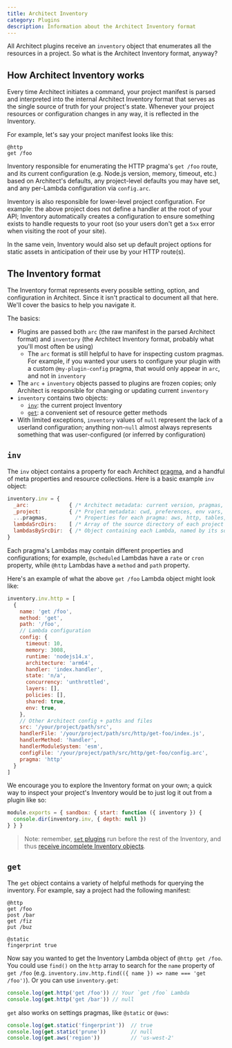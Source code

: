 ```yaml
---
title: Architect Inventory
category: Plugins
description: Information about the Architect Inventory format
---
```


All Architect plugins receive an `inventory` object that enumerates all the resources in a project. So what is the Architect Inventory format, anyway?


## How Architect Inventory works

Every time Architect initiates a command, your project manifest is parsed and interpreted into the internal Architect Inventory format that serves as the single source of truth for your project's state. Whenever your project resources or configuration changes in any way, it is reflected in the Inventory.

For example, let's say your project manifest looks like this:

```arc
@http
get /foo
```

Inventory responsible for enumerating the HTTP pragma's `get /foo` route, and its current configuration (e.g. Node.js version, memory, timeout, etc.) based on Architect's defaults, any project-level defaults you may have set, and any per-Lambda configuration via `config.arc`.

Inventory is also responsible for lower-level project configuration. For example: the above project does not define a handler at the root of your API; Inventory automatically creates a configuration to ensure something exists to handle requests to your root (so your users don't get a `5xx` error when visiting the root of your site).

In the same vein, Inventory would also set up default project options for static assets in anticipation of their use by your HTTP route(s).


## The Inventory format

The Inventory format represents every possible setting, option, and configuration in Architect. Since it isn't practical to document all that here. We'll cover the basics to help you navigate it.

The basics:

- Plugins are passed both `arc` (the raw manifest in the parsed Architect format) and `inventory` (the Architect Inventory format, probably what you'll most often be using)
  - The `arc` format is still helpful to have for inspecting custom pragmas. For example, if you wanted your users to configure your plugin with a custom `@my-plugin-config` pragma, that would only appear in `arc`, and not in `inventory`
- The `arc` + `inventory` objects passed to plugins are frozen copies; only Architect is responsible for changing or updating current `inventory`
- `inventory` contains two objects:
  - [`inv`](#inv): the current project Inventory
  - [`get`](#get): a convenient set of resource getter methods
- With limited exceptions, `inventory` values of `null` represent the lack of a userland configuration; anything non-`null` almost always represents something that was user-configured (or inferred by configuration)


## `inv`

The `inv` object contains a property for each Architect [pragma](/docs/en/get-started/project-manifest#more-on-app.arc), and a handful of meta properties and resource collections. Here is a basic example `inv` object:

```javascript
inventory.inv = {
  _arc:             { /* Architect metadata: current version, pragmas, stage, etc. */ },
  _project:         { /* Project metadata: cwd, preferences, env vars, etc. */ },
  ...pragmas,         /* Properties for each pragma: aws, http, tables, etc. */,
  lambdaSrcDirs:    [ /* Array of the source directory of each project Lambda */ ],
  lambdasBySrcDir:  { /* Object containing each Lambda, named by its source directory */ },
}
```

Each pragma's Lambdas may contain different properties and configurations; for example, `@scheduled` Lambdas have a `rate` or `cron` property, while `@http` Lambdas have a `method` and `path` property.

Here's an example of what the above `get /foo` Lambda object might look like:

```javascript
inventory.inv.http = [
  {
    name: 'get /foo',
    method: 'get',
    path: '/foo',
    // Lambda configuration
    config: {
      timeout: 10,
      memory: 3008,
      runtime: 'nodejs14.x',
      architecture: 'arm64',
      handler: 'index.handler',
      state: 'n/a',
      concurrency: 'unthrottled',
      layers: [],
      policies: [],
      shared: true,
      env: true,
    },
    // Other Architect config + paths and files
    src: '/your/project/path/src',
    handlerFile: '/your/project/path/src/http/get-foo/index.js',
    handlerMethod: 'handler',
    handlerModuleSystem: 'esm',
    configFile: '/your/project/path/src/http/get-foo/config.arc',
    pragma: 'http'
  }
]
```

We encourage you to explore the Inventory format on your own; a quick way to inspect your project's Inventory would be to just log it out from a plugin like so:

```javascript
module.exports = { sandbox: { start: function ({ inventory }) {
  console.dir(inventory.inv, { depth: null })
} } }
```

> Note: remember, [`set` plugins](./set) run before the rest of the Inventory, and thus [receive incomplete Inventory objects](./set#caveats).


## `get`

The `get` object contains a variety of helpful methods for querying the inventory. For example, say a project had the following manifest:

```arc
@http
get /foo
post /bar
get /fiz
put /buz

@static
fingerprint true
```

Now say you wanted to get the Inventory Lambda object of `@http get /foo`. You could use `find()` on the `http` array to search for the `name` property of `get /foo` (e.g. `inventory.inv.http.find(({ name }) => name === 'get /foo')`). Or you can use `inventory.get`:

```javascript
console.log(get.http('get /foo')) // Your `get /foo` Lambda
console.log(get.http('get /bar')) // null
```

`get` also works on settings pragmas, like `@static` or `@aws`:

```javascript
console.log(get.static('fingerprint'))  // true
console.log(get.static('prune'))        // null
console.log(get.aws('region'))          // 'us-west-2'
```
